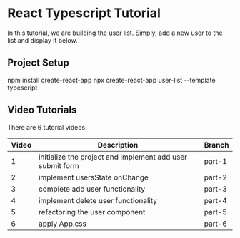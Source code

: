 # React Typescript Tutorial

In this tutorial, we are building the user list.  Simply, add a new user to the list and display it below.


## Project Setup

npm install create-react-app
npx create-react-app user-list --template typescript

## Video Tutorials

There are 6 tutorial videos:

| Video | Description                                              | Branch |
|-------|----------------------------------------------------------|--------|
|  1    | initialize the project and implement add user submit form| part-1 |
|  2    | implement usersState onChange                            | part-2 |
|  3    | complete add user functionality                          | part-3 |
|  4    | implement delete user functionality                      | part-4 |
|  5    | refactoring the user component                           | part-5 |
|  6    | apply App.css                                            | part-6 |